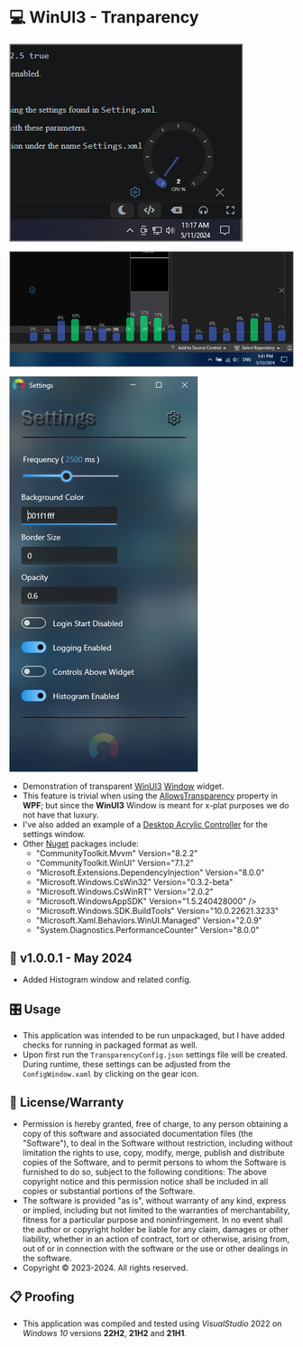 # 💻 WinUI3 - Tranparency

![Example Picture](./ScreenShot1.png)

![Example Picture](./ScreenShot2.png)

![Example Picture](./ScreenShot3.png)

* Demonstration of transparent [WinUI3](https://learn.microsoft.com/en-us/windows/apps/winui/winui3) [Window](https://learn.microsoft.com/en-us/windows/windows-app-sdk/api/winrt/microsoft.ui.xaml.window?view=windows-app-sdk-1.5) widget.
* This feature is trivial when using the [AllowsTransparency](https://learn.microsoft.com/en-us/dotnet/api/system.windows.window.allowstransparency?view=windowsdesktop-8.0#remarks) property in **WPF**; but since the **WinUI3** Window is meant for x-plat purposes we do not have that luxury. 
* I've also added an example of a [Desktop Acrylic Controller](https://learn.microsoft.com/en-us/windows/windows-app-sdk/api/winrt/microsoft.ui.composition.systembackdrops.desktopacryliccontroller?view=windows-app-sdk-1.5) for the settings window.
* Other [Nuget](https://learn.microsoft.com/en-us/nuget/what-is-nuget) packages include:
	- "CommunityToolkit.Mvvm" Version="8.2.2"
	- "CommunityToolkit.WinUI" Version="7.1.2"
	- "Microsoft.Extensions.DependencyInjection" Version="8.0.0"
	- "Microsoft.Windows.CsWin32" Version="0.3.2-beta"
	- "Microsoft.Windows.CsWinRT" Version="2.0.2"
	- "Microsoft.WindowsAppSDK" Version="1.5.240428000" />
	- "Microsoft.Windows.SDK.BuildTools" Version="10.0.22621.3233"
	- "Microsoft.Xaml.Behaviors.WinUI.Managed" Version="2.0.9"
	- "System.Diagnostics.PerformanceCounter" Version="8.0.0"

## 📝 v1.0.0.1 - May 2024
* Added Histogram window and related config.

## 🎛️ Usage
* This application was intended to be run unpackaged, but I have added checks for running in packaged format as well.
* Upon first run the `TransparencyConfig.json` settings file will be created. During runtime, these settings can be adjusted from the `ConfigWindow.xaml` by clicking on the gear icon.

## 🧾 License/Warranty
* Permission is hereby granted, free of charge, to any person obtaining a copy of this software and associated documentation files (the "Software"), to deal in the Software without restriction, including without limitation the rights to use, copy, modify, merge, publish and distribute copies of the Software, and to permit persons to whom the Software is furnished to do so, subject to the following conditions: The above copyright notice and this permission notice shall be included in all copies or substantial portions of the Software.
* The software is provided "as is", without warranty of any kind, express or implied, including but not limited to the warranties of merchantability, fitness for a particular purpose and noninfringement. In no event shall the author or copyright holder be liable for any claim, damages or other liability, whether in an action of contract, tort or otherwise, arising from, out of or in connection with the software or the use or other dealings in the software.
* Copyright © 2023-2024. All rights reserved.

## 📋 Proofing
* This application was compiled and tested using *VisualStudio* 2022 on *Windows 10* versions **22H2**, **21H2** and **21H1**.

